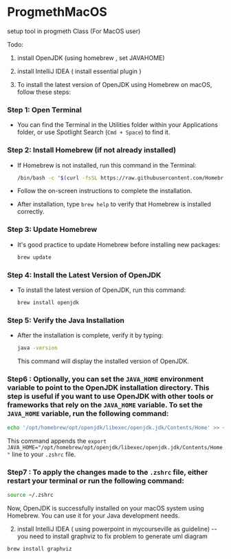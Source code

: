 # ProgmethMacOS
setup tool in progmeth Class (For MacOS user) 

Todo: 
1. install OpenJDK (using homebrew , set JAVAHOME)
2. install IntelliJ IDEA ( install essential plugin ) 

1. To install the latest version of OpenJDK using Homebrew on macOS, follow these steps:

### Step 1: Open Terminal
- You can find the Terminal in the Utilities folder within your Applications folder, or use Spotlight Search (`Cmd + Space`) to find it.

### Step 2: Install Homebrew (if not already installed)
- If Homebrew is not installed, run this command in the Terminal:

  ```bash
  /bin/bash -c "$(curl -fsSL https://raw.githubusercontent.com/Homebrew/install/HEAD/install.sh)"
  ```

- Follow the on-screen instructions to complete the installation.
- After installation, type `brew help` to verify that Homebrew is installed correctly.

### Step 3: Update Homebrew
- It's good practice to update Homebrew before installing new packages:

  ```bash
  brew update
  ```

### Step 4: Install the Latest Version of OpenJDK
- To install the latest version of OpenJDK, run this command:

  ```bash
  brew install openjdk
  ```

### Step 5: Verify the Java Installation
- After the installation is complete, verify it by typing:

  ```bash
  java -version
  ```

  This command will display the installed version of OpenJDK.
### Step6 : Optionally, you can set the `JAVA_HOME` environment variable to point to the OpenJDK installation directory. This step is useful if you want to use OpenJDK with other tools or frameworks that rely on the `JAVA_HOME` variable. To set the `JAVA_HOME` variable, run the following command:
   ```bash
   echo '/opt/homebrew/opt/openjdk/libexec/openjdk.jdk/Contents/Home' >> ~/.zshrc
   ```

   This command appends the `export JAVA_HOME="/opt/homebrew/opt/openjdk/libexec/openjdk.jdk/Contents/Home"` line to your `.zshrc` file.

### Step7 : To apply the changes made to the `.zshrc` file, either restart your terminal or run the following command:
   ```bash
   source ~/.zshrc
   ```

Now, OpenJDK is successfully installed on your macOS system using Homebrew. You can use it for your Java development needs.

2. install IntelliJ IDEA ( using powerpoint in mycourseville as guideline)
-- you need to install graphviz to fix problem to generate uml diagram
``` bash
brew install graphviz
```


